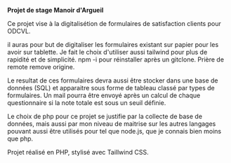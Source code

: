 <strong> Projet de stage Manoir d'Argueil </strong>

Ce projet vise à la digitalisétion de formulaires de satisfaction clients pour ODCVL.

il auras pour but de digitaliser les formulaires existant sur papier pour les avoir sur tablette. Je fait le choix d'utiliser aussi tailwind pour plus de rapidité et de simplicité. npm -i pour réinstaller après un gitclone. Prière de remote remove origine. 

Le resultat de ces formulaires devra aussi être stocker dans une base de données (SQL) et apparaitre sous forme de tableau classé par types de formulaires. Un mail pourra être envoyé après un calcul de chaque questionnaire si la note totale est sous un seuil définie. 

Le choix de php pour ce projet se justifie par la collecte de base de données, mais aussi par mon niveau de maitrise sur les autres langages pouvant aussi être utilisés pour tel que node.js, que je connais bien moins que php. 

Projet réalisé en PHP, stylisé avec Taillwind CSS. 